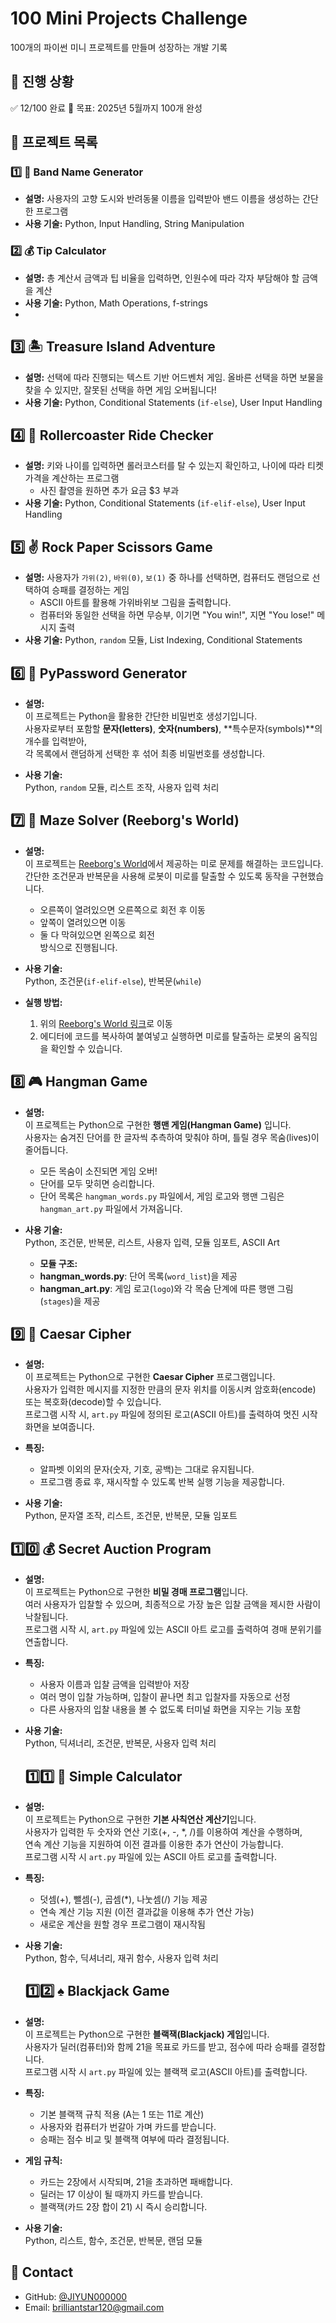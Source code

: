 # 100 Mini Projects Challenge
100개의 파이썬 미니 프로젝트를 만들며 성장하는 개발 기록

## 📜 진행 상황
✅ 12/100 완료
📅 목표: 2025년 5월까지 100개 완성  

## 📂 프로젝트 목록

### 1️⃣ 🎸 Band Name Generator  
- **설명:** 사용자의 고향 도시와 반려동물 이름을 입력받아 밴드 이름을 생성하는 간단한 프로그램  
- **사용 기술:** Python, Input Handling, String Manipulation  

### 2️⃣ 💰 Tip Calculator
- **설명:** 총 계산서 금액과 팁 비율을 입력하면, 인원수에 따라 각자 부담해야 할 금액을 계산
- **사용 기술:** Python, Math Operations, f-strings
- 
## 3️⃣ 🏝️ Treasure Island Adventure
- **설명:** 선택에 따라 진행되는 텍스트 기반 어드벤처 게임. 올바른 선택을 하면 보물을 찾을 수 있지만, 잘못된 선택을 하면 게임 오버됩니다!  
- **사용 기술:** Python, Conditional Statements (`if-else`), User Input Handling

## 4️⃣ 🎢 Rollercoaster Ride Checker
- **설명:** 키와 나이를 입력하면 롤러코스터를 탈 수 있는지 확인하고, 나이에 따라 티켓 가격을 계산하는 프로그램 
  - 사진 촬영을 원하면 추가 요금 $3 부과  
- **사용 기술:** Python, Conditional Statements (`if-elif-else`), User Input Handling

## 5️⃣ ✌️ Rock Paper Scissors Game
- **설명:** 사용자가 `가위(2)`, `바위(0)`, `보(1)` 중 하나를 선택하면, 컴퓨터도 랜덤으로 선택하여 승패를 결정하는 게임
  - ASCII 아트를 활용해 가위바위보 그림을 출력합니다.  
  - 컴퓨터와 동일한 선택을 하면 무승부, 이기면 "You win!", 지면 "You lose!" 메시지 출력
- **사용 기술:** Python, `random` 모듈, List Indexing, Conditional Statements

## 6️⃣ 🔐 PyPassword Generator
- **설명:**  
  이 프로젝트는 Python을 활용한 간단한 비밀번호 생성기입니다.  
  사용자로부터 포함할 **문자(letters)**, **숫자(numbers)**, **특수문자(symbols)**의 개수를 입력받아,  
  각 목록에서 랜덤하게 선택한 후 섞어 최종 비밀번호를 생성합니다.

- **사용 기술:**  
  Python, `random` 모듈, 리스트 조작, 사용자 입력 처리

## 7️⃣ 🧭 Maze Solver (Reeborg's World)

- **설명:**  
  이 프로젝트는 [Reeborg's World](https://reeborg.ca/reeborg.html?lang=en&mode=python&menu=worlds%2Fmenus%2Freeborg_intro_en.json&name=Maze&url=worlds%2Ftutorial_en%2Fmaze1.json)에서 제공하는 미로 문제를 해결하는 코드입니다.  
  간단한 조건문과 반복문을 사용해 로봇이 미로를 탈출할 수 있도록 동작을 구현했습니다.  
  - 오른쪽이 열려있으면 오른쪽으로 회전 후 이동  
  - 앞쪽이 열려있으면 이동  
  - 둘 다 막혀있으면 왼쪽으로 회전  
  방식으로 진행됩니다.

- **사용 기술:**  
  Python, 조건문(`if-elif-else`), 반복문(`while`)

- **실행 방법:**  
  1. 위의 [Reeborg's World 링크](https://reeborg.ca/reeborg.html?lang=en&mode=python&menu=worlds%2Fmenus%2Freeborg_intro_en.json&name=Maze&url=worlds%2Ftutorial_en%2Fmaze1.json)로 이동  
  2. 에디터에 코드를 복사하여 붙여넣고 실행하면 미로를 탈출하는 로봇의 움직임을 확인할 수 있습니다.
 
 ## 8️⃣ 🎮 Hangman Game

- **설명:**  
  이 프로젝트는 Python으로 구현한 **행맨 게임(Hangman Game)** 입니다.  
  사용자는 숨겨진 단어를 한 글자씩 추측하여 맞춰야 하며, 틀릴 경우 목숨(lives)이 줄어듭니다.  
  - 모든 목숨이 소진되면 게임 오버!  
  - 단어를 모두 맞히면 승리합니다.  
  - 단어 목록은 `hangman_words.py` 파일에서, 게임 로고와 행맨 그림은 `hangman_art.py` 파일에서 가져옵니다.

- **사용 기술:**  
  Python, 조건문, 반복문, 리스트, 사용자 입력, 모듈 임포트, ASCII Art

  - **모듈 구조:**  
  - **hangman_words.py**: 단어 목록(`word_list`)을 제공  
  - **hangman_art.py**: 게임 로고(`logo`)와 각 목숨 단계에 따른 행맨 그림(`stages`)을 제공

## 9️⃣ 🔄 Caesar Cipher
- **설명:**  
  이 프로젝트는 Python으로 구현한 **Caesar Cipher** 프로그램입니다.  
  사용자가 입력한 메시지를 지정한 만큼의 문자 위치를 이동시켜 암호화(encode) 또는 복호화(decode)할 수 있습니다.  
  프로그램 시작 시, `art.py` 파일에 정의된 로고(ASCII 아트)를 출력하여 멋진 시작 화면을 보여줍니다.
  
- **특징:**  
  - 알파벳 이외의 문자(숫자, 기호, 공백)는 그대로 유지됩니다.
  - 프로그램 종료 후, 재시작할 수 있도록 반복 실행 기능을 제공합니다.

- **사용 기술:**  
  Python, 문자열 조작, 리스트, 조건문, 반복문, 모듈 임포트

## 1️⃣0️⃣ 💰 Secret Auction Program
- **설명:**  
  이 프로젝트는 Python으로 구현한 **비밀 경매 프로그램**입니다.  
  여러 사용자가 입찰할 수 있으며, 최종적으로 가장 높은 입찰 금액을 제시한 사람이 낙찰됩니다.  
  프로그램 시작 시, `art.py` 파일에 있는 ASCII 아트 로고를 출력하여 경매 분위기를 연출합니다.

- **특징:**  
  - 사용자 이름과 입찰 금액을 입력받아 저장  
  - 여러 명이 입찰 가능하며, 입찰이 끝나면 최고 입찰자를 자동으로 선정  
  - 다른 사용자의 입찰 내용을 볼 수 없도록 터미널 화면을 지우는 기능 포함  

- **사용 기술:**  
  Python, 딕셔너리, 조건문, 반복문, 사용자 입력 처리

  ## 1️⃣1️⃣ 🧮 Simple Calculator

- **설명:**  
  이 프로젝트는 Python으로 구현한 **기본 사칙연산 계산기**입니다.  
  사용자가 입력한 두 숫자와 연산 기호(+, -, *, /)를 이용하여 계산을 수행하며,  
  연속 계산 기능을 지원하여 이전 결과를 이용한 추가 연산이 가능합니다.  
  프로그램 시작 시 `art.py` 파일에 있는 ASCII 아트 로고를 출력합니다.

- **특징:**  
  - 덧셈(+), 뺄셈(-), 곱셈(*), 나눗셈(/) 기능 제공  
  - 연속 계산 기능 지원 (이전 결과값을 이용해 추가 연산 가능)  
  - 새로운 계산을 원할 경우 프로그램이 재시작됨  

- **사용 기술:**  
  Python, 함수, 딕셔너리, 재귀 함수, 사용자 입력 처리

  ## 1️⃣2️⃣ ♠️ Blackjack Game

- **설명:**  
  이 프로젝트는 Python으로 구현한 **블랙잭(Blackjack) 게임**입니다.  
  사용자가 딜러(컴퓨터)와 함께 21을 목표로 카드를 받고, 점수에 따라 승패를 결정합니다.  
  프로그램 시작 시 `art.py` 파일에 있는 블랙잭 로고(ASCII 아트)를 출력합니다.

- **특징:**  
  - 기본 블랙잭 규칙 적용 (A는 1 또는 11로 계산)  
  - 사용자와 컴퓨터가 번갈아 가며 카드를 받습니다.  
  - 승패는 점수 비교 및 블랙잭 여부에 따라 결정됩니다.  

- **게임 규칙:**  
  - 카드는 2장에서 시작되며, 21을 초과하면 패배합니다.  
  - 딜러는 17 이상이 될 때까지 카드를 받습니다.
  - 블랙잭(카드 2장 합이 21) 시 즉시 승리합니다.  

- **사용 기술:**  
  Python, 리스트, 함수, 조건문, 반복문, 랜덤 모듈  

## 📧 Contact
- GitHub: [@JIYUN000000](https://github.com/username)
- Email: brilliantstar120@gmail.com
